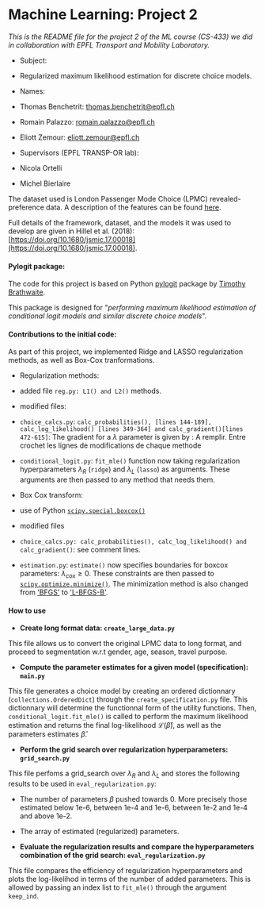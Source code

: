 # Machine Learning: Project 2

  

_This is the README file for the project 2 of the ML course (CS-433) we did in collaboration with EPFL Transport and Mobility Laboratory._

* Subject:

* Regularized maximum likelihood estimation for discrete choice models.

* Names:

* Thomas Benchetrit: <thomas.benchetrit@epfl.ch>

* Romain Palazzo: <romain.palazzo@epfl.ch>

* Eliott Zemour: <eliott.zemour@epfl.ch>

* Supervisors (EPFL TRANSP-OR lab):

* Nicola Ortelli

* Michel Bierlaire

  

The dataset used is London Passenger Mode Choice (LPMC) revealed-preference data. A description of the features can be found [here](https://transp-or.epfl.ch/documents/technicalReports/CS_LPMC.pdf).

Full details of the framework, dataset, and the models it was used to develop are given in Hillel et al. (2018): [https://doi.org/10.1680/jsmic.17.00018](https://doi.org/10.1680/jsmic.17.00018).

  

#### Pylogit package:

The code for this project is based on Python [pylogit](https://github.com/timothyb0912/pylogit) package by [Timothy Brathwaite](https://github.com/timothyb0912).

This package is designed for "_performing maximum likelihood estimation of conditional logit models and similar discrete choice models_".

  

#### Contributions to the initial code:

As part of this project, we implemented Ridge and LASSO regularization methods, as well as Box-Cox tranformations.

  

* Regularization methods:

* added file `reg.py: L1() and L2()` methods.

* modified files:

* `choice_calcs.py`: `calc_probabilities(), [lines 144-189], calc_log_likelihood() [lines 349-364] and calc_gradient()[lines 472-615]`: The gradient for a $\lambda$ parameter is given by : A remplir. Entre crochet les lignes de modifications de chaque methode

* `conditional_logit.py`: `fit_mle()` function now taking regularization hyperparameters $\lambda_R$ (`ridge`) and $\lambda_L$ (`lasso`) as arguments. These arguments are then passed to any method that needs them.

* Box Cox transform:

* use of Python [`scipy.special.boxcox()`](https://docs.scipy.org/doc/scipy/reference/generated/scipy.special.boxcox.html)

* modified files

  

* `choice_calcs.py: calc_probabilities(), calc_log_likelihood() and calc_gradient()`: see comment lines.

  

* `estimation.py`: `estimate()` now specifies boundaries for boxcox parameters: $\lambda_{cox} \geq 0$. These constraints are then passed to [`scipy.optimize.minimize()`](https://docs.scipy.org/doc/scipy/reference/generated/scipy.optimize.minimize.html). The minimization method is also changed from ['BFGS'](https://docs.scipy.org/doc/scipy/reference/optimize.minimize-bfgs.html#optimize-minimize-bfgs) to ['L-BFGS-B'](https://docs.scipy.org/doc/scipy/reference/optimize.minimize-lbfgsb.html#optimize-minimize-lbfgsb).

  

#### How to use

* __Create long format data: `create_large_data.py`__

This file allows us to convert the original LPMC data to long format, and proceed to segmentation w.r.t gender, age, season, travel purpose.

  

* __Compute the parameter estimates for a given model (specification): `main.py`__

This file generates a choice model by creating an ordered dictionnary (`collections.OrderedDict`) through the `create_specification.py` file. This dictionnary will determine the functionnal form of the utility functions. Then,  `conditional_logit.fit_mle()` is called to perform the maximum likelihood estimation and returns the final log-likelihood $\mathcal{L}(\hat{\beta})$, as well as the parameters estimates $\hat{\beta}$.

  

* __Perform the grid search over regularization hyperparameters: `grid_search.py`__

This file perfoms a grid_search over $\lambda_R$ and $\lambda_L$ and stores the following results to be used in  `eval_regularization.py`:

* The number of parameters $\beta$ pushed towards 0. More precisely those estimated below 1e-6, between 1e-4 and 1e-6, between 1e-2 and 1e-4 and above 1e-2.

* The array of estimated (regularized) parameters.

  

* __Evaluate the regularization results and compare the hyperparameters combination of the grid search: `eval_regularization.py`__

This file compares the efficiency of regularization hyperparameters and plots the log-likelihod in terms of the number of added parameters. This is allowed by passing an index list to `fit_mle()` through the argument `keep_ind`.